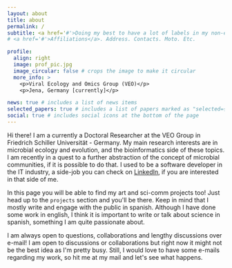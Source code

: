 ```yaml
---
layout: about
title: about
permalink: /
subtitle: <a href='#'>Doing my best to have a lot of labels in my non-existent Wikipedia page.</a>
# <a href='#'>Affiliations</a>. Address. Contacts. Moto. Etc.

profile:
  align: right
  image: prof_pic.jpg
  image_circular: false # crops the image to make it circular
  more_info: >
    <p>Viral Ecology and Omics Group (VEO)</p>
    <p>Jena, Germany [currently]</p>

news: true # includes a list of news items
selected_papers: true # includes a list of papers marked as "selected={true}"
social: true # includes social icons at the bottom of the page
---
```


Hi there! I am a currently a Doctoral Researcher at the VEO Group in Friedrich Schiller Universität - Germany. My main research interests are in microbial ecology and evolution, and the bioinformatics side of these topics. I am recently in a quest to a further abstraction of the concept of microbial communities, if it is possible to do that. I used to be a software developer in the IT industry, a side-job you can check on [LinkedIn](https://www.linkedin.com/in/camila-castillo-vilcahuaman), if you are interested in that side of me.

In this page you will be able to find my art and sci-comm projects too! Just head up to the `projects` section and you'll be there. Keep in mind that I mostly write and engage with the public in spanish. Although I have done some work in english, I think it is important to write or talk about science in spanish, something I am quite passionate about.

I am always open to questions, collaborations and lengthy discussions over e-mail! I am open to discussions or collaborations but right now it might not be the best idea as I'm pretty busy. Still, I would love to have some e-mails regarding my work, so hit me at my mail and let's see what happens.